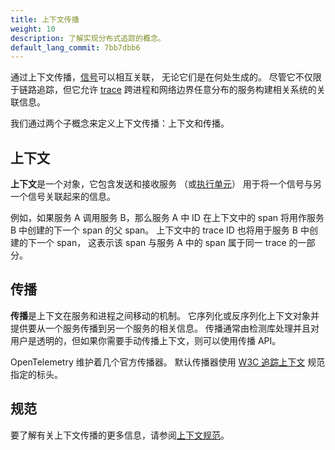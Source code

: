 ```yaml
---
title: 上下文传播
weight: 10
description: 了解实现分布式追踪的概念。
default_lang_commit: 7bb7dbb6
---
```


通过上下文传播，[信号](/docs/concepts/signals)可以相互关联，
无论它们是在何处生成的。
尽管它不仅限于链路追踪，但它允许 [trace](/docs/concepts/signals/traces)
跨进程和网络边界任意分布的服务构建相关系统的关联信息。

我们通过两个子概念来定义上下文传播：上下文和传播。

## 上下文

**上下文**是一个对象，它包含发送和接收服务
（或[执行单元](/docs/specs/otel/glossary/#execution-unit)）
用于将一个信号与另一个信号关联起来的信息。

例如，如果服务 A 调用服务 B，那么服务 A 中 ID 在上下文中的 span 将用作服务
B 中创建的下一个 span 的父 span。
上下文中的 trace ID 也将用于服务 B 中创建的下一个 span，
这表示该 span 与服务 A 中的 span 属于同一 trace 的一部分。

## 传播

**传播**是上下文在服务和进程之间移动的机制。
它序列化或反序列化上下文对象并提供要从一个服务传播到另一个服务的相关信息。
传播通常由检测库处理并且对用户是透明的，但如果你需要手动传播上下文，则可以使用传播 API。

OpenTelemetry 维护着几个官方传播器。
默认传播器使用 [W3C 追踪上下文](https://www.w3.org/TR/trace-context/)
规范指定的标头。

## 规范

要了解有关上下文传播的更多信息，请参阅[上下文规范](/docs/specs/otel/context/)。
